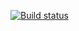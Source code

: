 [![Build status](https://ci.appveyor.com/api/projects/status/jo6g5njh2ybhmmh8?svg=true)](https://ci.appveyor.com/project/Alexeybmw/patterns-task2)
